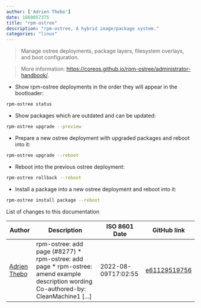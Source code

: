```yaml
---
author: ['Adrien Thebo']
date: 1660057375
title: "rpm-ostree"
description: "rpm-ostree, A hybrid image/package system."
categories: "linux"
---
```

> Manage ostree deployments, package layers, filesystem overlays, and boot configuration.

> More information: <https://coreos.github.io/rpm-ostree/administrator-handbook/>.

- Show rpm-ostree deployments in the order they will appear in the bootloader:

```bash
rpm-ostree status
```

- Show packages which are outdated and can be updated:

```bash
rpm-ostree upgrade --preview
```

- Prepare a new ostree deployment with upgraded packages and reboot into it:

```bash
rpm-ostree upgrade --reboot
```

- Reboot into the previous ostree deployment:

```bash
rpm-ostree rollback --reboot
```

- Install a package into a new ostree deployment and reboot into it:

```bash
rpm-ostree install package --reboot
```
List of changes to this documentation


Author | Description | ISO 8601 Date | GitHub link
------|-----|-----|-----
[Adrien Thebo](mailto:adrien@lagrange-automation.io) | rpm-ostree: add page (#8277) * rpm-ostree: add page * rpm-ostree: amend example description wording Co-authored-by: CleanMachine1 [...] | 2022-08-09T17:02:55 | [e61129519756](https://github.com/tldr-pages/tldr/commit/e61129519756b23d1573d0b3c0cc2fb75ec35372)

